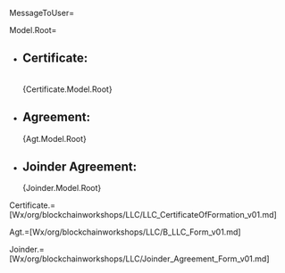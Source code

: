 MessageToUser=<b></b>

Model.Root=<ul><li><h2>Certificate:</h2><br>{Certificate.Model.Root}<li><h2>Agreement:</h2>{Agt.Model.Root}<li><h2>Joinder Agreement:</h2>{Joinder.Model.Root}</ul>

Certificate.=[Wx/org/blockchainworkshops/LLC/LLC_CertificateOfFormation_v01.md]

Agt.=[Wx/org/blockchainworkshops/LLC/B_LLC_Form_v01.md]

Joinder.=[Wx/org/blockchainworkshops/LLC/Joinder_Agreement_Form_v01.md]